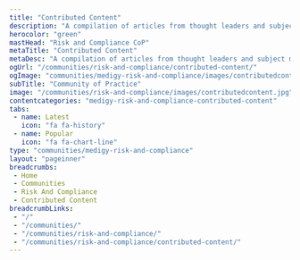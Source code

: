```yaml
---
title: "Contributed Content"
description: "A compilation of articles from thought leaders and subject matter experts in the Risk and Compliance space, who are part of our community. These articles contain their thoughts, views, and knowledge that they have accrued over the years."
herocolor: "green"
mastHead: "Risk and Compliance CoP"
metaTitle: "Contributed Content"
metaDesc: "A compilation of articles from thought leaders and subject matter experts in the Risk and Compliance space, who are part of our community. These articles contain their thoughts, views, and knowledge that they have accrued over the years."
ogUrl: "/communities/risk-and-compliance/contributed-content/"
ogImage: "communities/medigy-risk-and-compliance/images/contributedcontent.jpg"
subTitle: "Community of Practice"
image: "/communities/risk-and-compliance/images/contributedcontent.jpg"
contentcategories: "medigy-risk-and-compliance-contributed-content"
tabs:
 - name: Latest
   icon: "fa fa-history"
 - name: Popular
   icon: "fa fa-chart-line"
type: "communities/medigy-risk-and-compliance"
layout: "pageinner"
breadcrumbs:
 - Home
 - Communities
 - Risk And Compliance
 - Contributed Content
breadcrumbLinks:
 - "/"
 - "/communities/"
 - "/communities/risk-and-compliance/"
 - "/communities/risk-and-compliance/contributed-content/"
---
```

